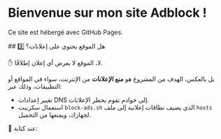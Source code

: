 <!DOCTYPE html>
<html lang="fr">
<head>
  <meta charset="UTF-8">
  <title>Mon site Adblock</title>
</head>
<body>
  <h1>Bienvenue sur mon site Adblock !</h1>
  <p>Ce site est hébergé avec GitHub Pages.</p>
</body>
</html>
## 3️⃣ هل الموقع يحتوي على إعلانات؟

✋ لا، الموقع لا يعرض أي إعلان إطلاقًا.

بل بالعكس، الهدف من المشروع هو **منع الإعلانات** من الإنترنت، سواء في المواقع أو التطبيقات، وذلك عبر:
- تغيير إعدادات DNS إلى خوادم تقوم بحظر الإعلانات.
- استعمال سكريبت `block-ads.sh` الذي يضيف نطاقات إعلانية إلى ملف `hosts` لجهازك، ويمنعها من التحميل.

🧱 عند كتابة:
